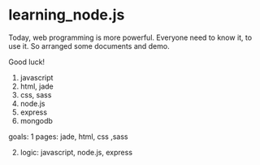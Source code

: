 # learning_node.js
Today, web programming is more powerful. Everyone need to know it, to use it. So arranged some documents and demo.

Good luck!

1. javascript
2. html, jade
3. css,  sass
4. node.js 
6. express
7. mongodb

goals:
1 pages: jade, html, css ,sass

2. logic: javascript, node.js, express





